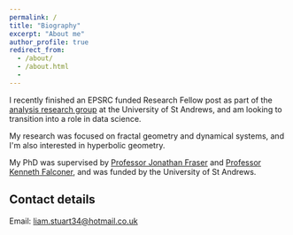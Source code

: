 ```yaml
---
permalink: /
title: "Biography"
excerpt: "About me"
author_profile: true
redirect_from:
  - /about/
  - /about.html
  -
---
```


I recently finished an EPSRC funded Research Fellow post as part of the [analysis research group](http://www.mcs.st-andrews.ac.uk/pg/pure/Analysis/) at the University of St Andrews, and am looking to transition into a role in data science.

My research was focused on fractal geometry and dynamical systems, and I'm also interested in hyperbolic geometry.

My PhD was supervised by [Professor Jonathan Fraser](http://www.mcs.st-andrews.ac.uk/~jmf32/) and [Professor Kenneth Falconer](http://www.mcs.st-and.ac.uk/~kenneth/), and was funded by the University of St Andrews.

## Contact details

Email: liam.stuart34@hotmail.co.uk
